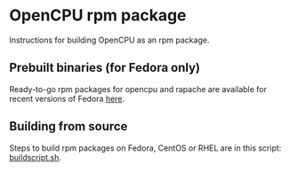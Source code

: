 # OpenCPU rpm package

Instructions for building OpenCPU as an rpm package.

## Prebuilt binaries (for Fedora only)

Ready-to-go rpm packages for opencpu and rapache are available for recent versions of Fedora [here](http://software.opensuse.org/download.html?project=home:jeroenooms:opencpu-1.4&package=opencpu).

## Building from source

Steps to build rpm packages on Fedora, CentOS or RHEL are in this script: [buildscript.sh](buildscript.sh).
